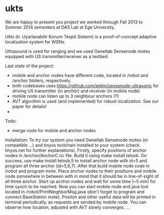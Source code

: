 ukts
====
We are happy to present you project we worked through Fall 2013 to Summer 2014 semesters at DAS Lab at Ege University.

Ukts (tr. Uyarlanabilir Konum Tespit Sistemi) is a proof-of-concept adaptive localization system for WSNs. 

Ultrasound is used for ranging and we used Genetlab Sensenode motes equipped with US transmitter/receiver as a testbed.

Last state of the project:
* mobile and anchor nodes have different code, located in /robot and /anchor folders, respectively.
* both codebases uses https://github.com/aglim/sensenode-ultrasonic for driving US transmitter (in anchor) and receiver (in mobile node)
* mobile node can listen up to 3 neighbour anchors (?)
* AVT algorithm is used (and implemented) for robust localization. See our paper for details!
* 

Todo:
* merge code for mobile and anchor nodes

Installation:
To try our system you need Genetlab Sensenode motes (or compatible ...) and tinyos toolchain installed to your system (check tinyos.net for further explanations). Firstly, specify positions of anchor nodes in /anchor/AnchorC.nc file. Build it using make install telosb. On success, use make install telosb,5 to install anchor node with id=5 and program all three anchor (id=5,6,7). After that build mobile node code in /robot and program mote. Place anchor nodes to their positions and mobile node somewhere in between with in mind that it should be in line-of-sight of all three anchor. Start up acnhor nodes and wait for some time (~5 min) for time synch to be reached. Now you can start mobile node and java tool located in /robot/PrintNeighborMsg.java (don't forget to program and connect BaseStation mote). Positon and other useful data will be printed in terminal periodically, as requests are sended by mobile node. You can observe how location, adjusted with AVT slowly converges. ...
